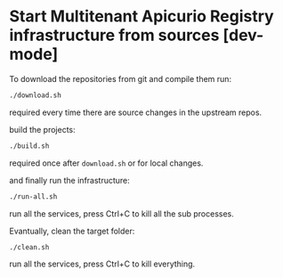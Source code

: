 
# Start Multitenant Apicurio Registry infrastructure from sources [dev-mode]

To download the repositories from git and compile them run:

```bash
./download.sh
```
required every time there are source changes in the upstream repos.

build the projects:
```bash
./build.sh
```
required once after `download.sh` or for local changes.

and finally run the infrastructure:
```bash
./run-all.sh
```
run all the services, press Ctrl+C to kill all the sub processes.



Evantually, clean the target folder:
```bash
./clean.sh
```
run all the services, press Ctrl+C to kill everything.
